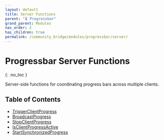 ```yaml
---
layout: default
title: Server Functions
parent: "⏳ Progressbar"
grand_parent: Modules
nav_order: 2
has_children: true
permalink: /community_bridge/modules/progressbar/server/
---
```


# Progressbar Server Functions
{: .no_toc }

Server-side functions for coordinating progress bars across multiple clients.

## Table of Contents

- [TriggerClientProgress](server/TriggerClientProgress.md)
- [BroadcastProgress](server/BroadcastProgress.md)
- [StopClientProgress](server/StopClientProgress.md)
- [IsClientProgressActive](server/IsClientProgressActive.md)
- [StartSynchronizedProgress](server/StartSynchronizedProgress.md)
